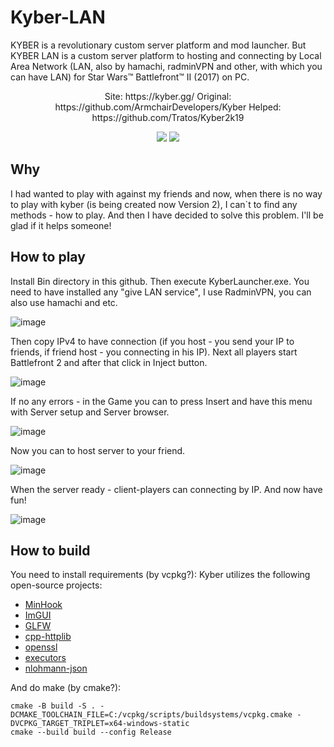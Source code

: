 # Kyber-LAN
KYBER is a revolutionary custom server platform and mod launcher. But KYBER LAN is a custom server platform to hosting and connecting by Local Area Network (LAN, also by hamachi, radminVPN and other, with which you can have LAN) for Star Wars™ Battlefront™ II (2017) on PC.

<p align="center">
  Site: https://kyber.gg/
  Original: https://github.com/ArmchairDevelopers/Kyber
  Helped: https://github.com/Tratos/Kyber2k19
</p>
  
<p align="center">
  <a href="https://twitter.com/BattleDashBR"><img src="https://img.shields.io/badge/Twitter-@BattleDashBR-1da1f2.svg?logo=twitter"></a>
  <a href="https://discord.gg/kyber">
      <img src="https://img.shields.io/discord/305338604316655616.svg?label=Discord&logo=discord&color=778cd4">
  </a>
</p>

## Why
I had wanted to play with against my friends and now, when there is no way to play with kyber (is being created now Version 2), I can`t to find any methods - how to play. And then I have decided to solve this problem. I'll be glad if it helps someone!

## How to play
Install Bin directory in this github. Then execute KyberLauncher.exe. You need to have installed any "give LAN service", I use RadminVPN, you can also use hamachi and etc.

![image](https://github.com/user-attachments/assets/7d6013bb-f579-419f-b663-f62b23147839)

Then copy IPv4 to have connection (if you host - you send your IP to friends, if friend host - you connecting in his IP).
Next all players start Battlefront 2 and after that click in Inject button.

![image](https://github.com/user-attachments/assets/3e16a1bf-e1a6-4d56-bc70-6460c4bdef32)

If no any errors - in the Game you can to press Insert and have this menu with Server setup and Server browser.

![image](https://github.com/user-attachments/assets/4681c74f-af42-46ed-abd9-8e83bb3b926b)

Now you can to host server to your friend. 

![image](https://github.com/user-attachments/assets/94fdbd1e-8a68-4360-9682-77fbcdc9e529)

When the server ready - client-players can connecting by IP.
And now have fun!

![image](https://github.com/user-attachments/assets/ed6e4944-ce6c-41e6-811e-bc2fa71f9d20)

## How to build

You need to install requirements (by vcpkg?):
Kyber utilizes the following open-source projects:
- [MinHook](https://github.com/TsudaKageyu/minhook)
- [ImGUI](https://github.com/ocornut/imgui)
- [GLFW](https://glfw.org)
- [cpp-httplib](https://github.com/yhirose/cpp-httplib)
- [openssl](https://openssl.org)
- [executors](https://github.com/chriskohlhoff/executors)
- [nlohmann-json](https://github.com/nlohmann/json)

And do make (by cmake?):
```
cmake -B build -S . -DCMAKE_TOOLCHAIN_FILE=C:/vcpkg/scripts/buildsystems/vcpkg.cmake -DVCPKG_TARGET_TRIPLET=x64-windows-static
cmake --build build --config Release
```
